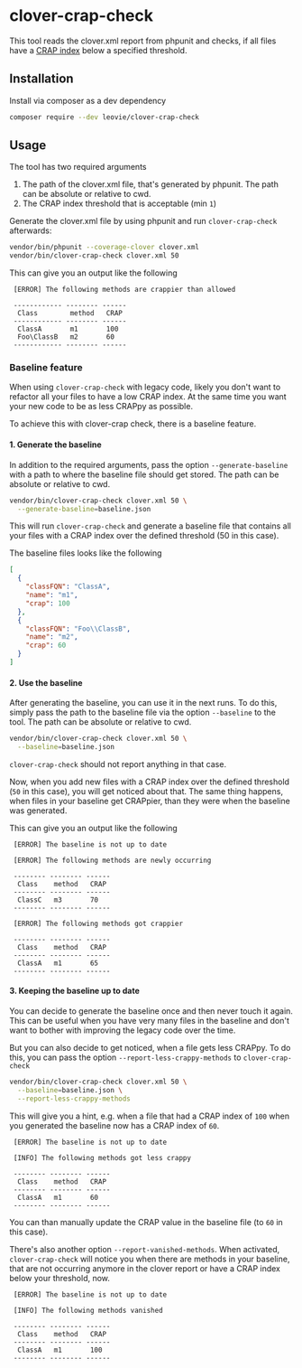 # clover-crap-check

This tool reads the clover.xml report from phpunit and checks, if all
files have a [CRAP index](https://blog.ndepend.com/crap-metric-thing-tells-risk-code/)
below a specified threshold.

## Installation
Install via composer as a dev dependency
```bash
composer require --dev leovie/clover-crap-check
```

## Usage
The tool has two required arguments
1. The path of the clover.xml file, that's generated by phpunit.
    The path can be absolute or relative to cwd.
2. The CRAP index threshold that is acceptable (min `1`)

Generate the clover.xml file by using phpunit and run `clover-crap-check` afterwards:
```bash
vendor/bin/phpunit --coverage-clover clover.xml
vendor/bin/clover-crap-check clover.xml 50
```

This can give you an output like the following
```
 [ERROR] The following methods are crappier than allowed

 ------------ -------- ------
  Class        method   CRAP
 ------------ -------- ------
  ClassA       m1       100    
  Foo\ClassB   m2       60     
 ------------ -------- ------ 
```

### Baseline feature
When using `clover-crap-check` with legacy code, likely you don't want
to refactor all your files to have a low CRAP index. At the same time
you want your new code to be as less CRAPpy as possible.

To achieve this with clover-crap check, there is a baseline feature.

#### 1. Generate the baseline
In addition to the required arguments, pass the option `--generate-baseline`
with a path to where the baseline file should get stored. 
The path can be absolute or relative to cwd.
```bash
vendor/bin/clover-crap-check clover.xml 50 \
  --generate-baseline=baseline.json
```

This will run `clover-crap-check` and generate a baseline file that
contains all your files with a CRAP index over the defined threshold
(50 in this case).

The baseline files looks like the following
````json
[
  {
    "classFQN": "ClassA",
    "name": "m1",
    "crap": 100
  },
  {
    "classFQN": "Foo\\ClassB",
    "name": "m2",
    "crap": 60
  }
]
````

#### 2. Use the baseline
After generating the baseline, you can use it in the next runs.
To do this, simply pass the path to the baseline file
via the option `--baseline` to the tool.
The path can be absolute or relative to cwd.
```bash
vendor/bin/clover-crap-check clover.xml 50 \
  --baseline=baseline.json
```

`clover-crap-check` should not report anything in that case.

Now, when you add new files with a CRAP index over the defined threshold
(`50` in this case), you will get noticed about that. The same thing
happens, when files in your baseline get CRAPpier, than they were
when the baseline was generated.

This can give you an output like the following
```      
 [ERROR] The baseline is not up to date

 [ERROR] The following methods are newly occurring

 -------- -------- ------ 
  Class    method   CRAP  
 -------- -------- ------ 
  ClassC   m3       70     
 -------- -------- ------ 

 [ERROR] The following methods got crappier

 -------- -------- ------ 
  Class    method   CRAP  
 -------- -------- ------ 
  ClassA   m1       65    
 -------- -------- ------ 
```

#### 3. Keeping the baseline up to date
You can decide to generate the baseline once and then never touch
it again. This can be useful when you have very many files in the
baseline and don't want to bother with improving the legacy code
over the time.

But you can also decide to get noticed, when a file gets less
CRAPpy. To do this, you can pass the option `--report-less-crappy-methods`
to `clover-crap-check`

```bash
vendor/bin/clover-crap-check clover.xml 50 \
  --baseline=baseline.json \
  --report-less-crappy-methods
```

This will give you a hint, e.g. when a file that had a CRAP index
of `100` when you generated the baseline now has a CRAP index of `60`.

```
 [ERROR] The baseline is not up to date

 [INFO] The following methods got less crappy

 -------- -------- ------ 
  Class    method   CRAP  
 -------- -------- ------ 
  ClassA   m1       60     
 -------- -------- ------ 
```

You can than manually update the CRAP value in the baseline file
(to `60` in this case).

There's also another option `--report-vanished-methods`. When activated,
`clover-crap-check` will notice you when there are methods in your
baseline, that are not occurring anymore in the clover report or have
a CRAP index below your threshold, now.

```
 [ERROR] The baseline is not up to date

 [INFO] The following methods vanished

 -------- -------- ------ 
  Class    method   CRAP  
 -------- -------- ------ 
  ClassA   m1       100    
 -------- -------- ------ 
```